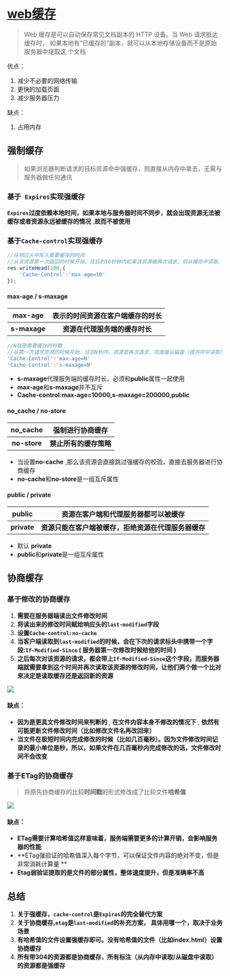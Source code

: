 # [web缓存](https://juejin.cn/post/7127194919235485733?searchId=20230926140004E95634F2CC90B41A86F7)

> Web 缓存是可以自动保存常见文档副本的 HTTP 设备。当 Web 请求抵达缓存时， 如果本地有“已缓存的”副本，就可以从本地存储设备而不是原始服务器中提取这 个文档 

优点：

1. 减少不必要的网络传输
2. 更快的加载页面
3. 减少服务器压力

缺点：

1. 占用内存

## 强制缓存

> 如果浏览器判断请求的目标资源命中强缓存，则直接从内存中拿去，无需与服务器做任何通讯

### 基于`  Expires `实现强缓存

**`Expires`过度依赖本地时间，如果本地与服务器时间不同步，就会出现资源无法被缓存或者资源永远被缓存的情况** ,**故而不被使用**



### 基于` Cache-control `实现强缓存

```js
//往响应头中写入需要缓存的时间
//从该资源第一次返回的时候开始，往后的10秒钟内如果该资源被再次请求，则从缓存中读取。
res.writeHead(200,{
    'Cache-Control':'max-age=10'
});
```



#### max-age / **s-maxage** 

| **max-age**  | **表示的时间资源在客户端缓存的时长** |
| :----------: | :----------------------------------: |
| **s-maxage** |    **资源在代理服务端的缓存时长**    |

```js
//N就是需要缓存的秒数
//从第一次请求资源的时候开始，往后N秒内，资源若再次请求，则直接从磁盘（或内存中读取），不与服务器做任何交互
'Cache-Control':'max-age=N'
'Cache-Control':'s-maxage=N'
```

* **s-maxage**代理服务端的缓存时长，必须和**public**属性一起使用 
* **max-age**和**s-maxage**并不互斥
* **Cache-control:max-age=10000,s-maxage=200000,public** 



####  **no_cache** /  no-store 

| **no_cache** |    强制进行协商缓存    |
| :----------: | :--------------------: |
| **no-store** | **禁止所有的缓存策略** |

*  当设置**no-cache** ,那么该资源会直接跳过强缓存的校验，直接去服务器进行协商缓存 
*  **no-cache**和**no-store**是一组互斥属性 



####  **public**  /  **private** 

| **public**  |         资源在客户端和代理服务器都可以被缓存         |
| :---------: | :--------------------------------------------------: |
| **private** | **资源只能在客户端被缓存，拒绝资源在代理服务器缓存** |

* 默认 **private** 
*  **public**和**private**是一组互斥属性 



## 协商缓存

###  基于修改的协商缓存 

1. **需要在服务器端读出文件修改时间** 
2. **将读出来的修改时间赋给响应头的`last-modified`字段** 
3. **设置`Cache-control:no-cache`**
4. **当客户端读取到`last-modified`的时候，会在下次的请求标头中携带一个字段:`If-Modified-Since` ( 服务器第一次修改时候给他的时间 )**
5.  **之后每次对该资源的请求，都会带上`If-Modified-Since`这个字段，而服务器端就需要拿到这个时间并再次读取该资源的修改时间，让他们两个做一个比对来决定是读取缓存还是返回新的资源** 

![]( https://p3-juejin.byteimg.com/tos-cn-i-k3u1fbpfcp/ab186d4b07f74eb1b6c53af205b11d58~tplv-k3u1fbpfcp-zoom-in-crop-mark:1512:0:0:0.awebp? )

#### 缺点：

*  **因为是更具文件修改时间来判断的** , **在文件内容本身不修改的情况下** , **依然有可能更新文件修改时间（比如修改文件名再改回来）** 
*  **当文件在极短时间内完成修改的时候（比如几百毫秒）。因为文件修改时间记录的最小单位是秒，所以，如果文件在几百毫秒内完成修改的话，文件修改时间不会改变**



### 基于ETag的协商缓存 

> 将原先协商缓存的比较**时间戳**的形式修改成了比较文件**哈希值** 

![]( https://p6-juejin.byteimg.com/tos-cn-i-k3u1fbpfcp/f34004af9efe4ab8bd93eda765b75812~tplv-k3u1fbpfcp-zoom-in-crop-mark:1512:0:0:0.awebp? )

#### 缺点：

*  **ETag需要计算哈希值这样意味着，服务端需要更多的计算开销，会影响服务器的性能**
*  **ETag强验证的哈希值深入每个字节，可以保证文件内容的绝对不变，但是非常消耗计算量  **
*  **Etag弱验证提取的是文件的部分属性，整体速度提升，但是准确率不高**





## 总结

1.  **关于强缓存，`cache-control`是`Expires`的完全替代方案** 
2.  **关于协商缓存,`etag`是`last-modified`的补充方案， 具体用哪一个，取决于业务场景** 
3.  **有哈希值的文件设置强缓存即可。没有哈希值的文件（比如index.html）设置协商缓存** 
4.  **所有带304的资源都是协商缓存，所有标注（从内存中读取/从磁盘中读取）的资源都是强缓存** 

